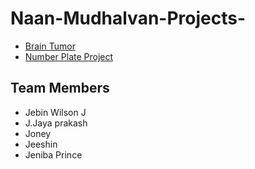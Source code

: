 # Naan-Mudhalvan-Projects-
- [Brain Tumor](https://github.com/jebin-wilson/Naan-Mudhalvan-Projects-/blob/main/Brain%20Tumor.ipynb)
- [Number Plate Project](https://github.com/jebin-wilson/Naan-Mudhalvan-Projects-/blob/main/Number%20Plate%20Project%20(1).ipynb)

## Team Members
- Jebin Wilson J 
- J.Jaya prakash
- Joney
- Jeeshin
- Jeniba Prince 
